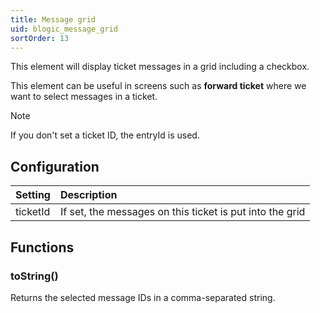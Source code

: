 ```yaml
---
title: Message grid
uid: blogic_message_grid
sortOrder: 13
---
```


This element will display ticket messages in a grid including a checkbox.

This element can be useful in screens such as **forward ticket** where we want to select messages in a ticket.

> [!NOTE]
> If you don't set a ticket ID, the entryId is used.

## Configuration

| Setting  | Description                                              |
|:---------|:---------------------------------------------------------|
| ticketId | If set, the messages on this ticket is put into the grid |

## Functions

### toString()

Returns the selected message IDs in a comma-separated string.
